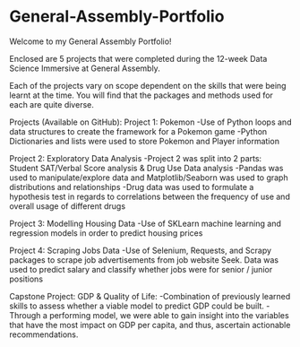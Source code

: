 # General-Assembly-Portfolio
Welcome to my General Assembly Portfolio!

Enclosed are 5 projects that were completed during the 12-week Data Science Immersive at General Assembly.

Each of the projects vary on scope dependent on the skills that were being learnt at the time.  You will find that the packages and methods used for each are quite diverse.


Projects (Available on GitHub):
Project 1: Pokemon
-Use of Python loops and data structures to create the framework for a Pokemon game
-Python Dictionaries and lists were used to store Pokemon and Player information

Project 2: Exploratory Data Analysis
-Project 2 was split into 2 parts: Student SAT/Verbal Score analysis & Drug Use Data analysis
-Pandas was used to manipulate/explore data and Matplotlib/Seaborn was used to graph distributions and relationships
-Drug data was used to formulate a hypothesis test in regards to correlations between the frequency of use and overall usage of different drugs

Project 3: Modelling Housing Data
-Use of SKLearn machine learning and regression models in order to predict housing prices

Project 4: Scraping Jobs Data
-Use of Selenium, Requests, and Scrapy packages to scrape job advertisements from job website Seek. Data was used to predict salary and classify whether jobs were for senior / junior positions

Capstone Project: GDP & Quality of Life:
-Combination of previously learned skills to assess whether a viable model to predict GDP could be built. 
-Through a performing model, we were able to gain insight into the variables that have the most impact on GDP per capita, and thus, ascertain actionable recommendations.

